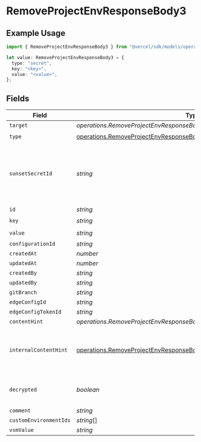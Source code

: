 # RemoveProjectEnvResponseBody3

## Example Usage

```typescript
import { RemoveProjectEnvResponseBody3 } from "@vercel/sdk/models/operations/removeprojectenv.js";

let value: RemoveProjectEnvResponseBody3 = {
  type: "secret",
  key: "<key>",
  value: "<value>",
};
```

## Fields

| Field                                                                                                                                                                    | Type                                                                                                                                                                     | Required                                                                                                                                                                 | Description                                                                                                                                                              |
| ------------------------------------------------------------------------------------------------------------------------------------------------------------------------ | ------------------------------------------------------------------------------------------------------------------------------------------------------------------------ | ------------------------------------------------------------------------------------------------------------------------------------------------------------------------ | ------------------------------------------------------------------------------------------------------------------------------------------------------------------------ |
| `target`                                                                                                                                                                 | *operations.RemoveProjectEnvResponseBodyProjectsResponseTarget*                                                                                                          | :heavy_minus_sign:                                                                                                                                                       | N/A                                                                                                                                                                      |
| `type`                                                                                                                                                                   | [operations.RemoveProjectEnvResponseBodyProjectsResponseType](../../models/operations/removeprojectenvresponsebodyprojectsresponsetype.md)                               | :heavy_check_mark:                                                                                                                                                       | N/A                                                                                                                                                                      |
| `sunsetSecretId`                                                                                                                                                         | *string*                                                                                                                                                                 | :heavy_minus_sign:                                                                                                                                                       | This is used to identiy variables that have been migrated from type secret to sensitive.                                                                                 |
| `id`                                                                                                                                                                     | *string*                                                                                                                                                                 | :heavy_minus_sign:                                                                                                                                                       | N/A                                                                                                                                                                      |
| `key`                                                                                                                                                                    | *string*                                                                                                                                                                 | :heavy_check_mark:                                                                                                                                                       | N/A                                                                                                                                                                      |
| `value`                                                                                                                                                                  | *string*                                                                                                                                                                 | :heavy_check_mark:                                                                                                                                                       | N/A                                                                                                                                                                      |
| `configurationId`                                                                                                                                                        | *string*                                                                                                                                                                 | :heavy_minus_sign:                                                                                                                                                       | N/A                                                                                                                                                                      |
| `createdAt`                                                                                                                                                              | *number*                                                                                                                                                                 | :heavy_minus_sign:                                                                                                                                                       | N/A                                                                                                                                                                      |
| `updatedAt`                                                                                                                                                              | *number*                                                                                                                                                                 | :heavy_minus_sign:                                                                                                                                                       | N/A                                                                                                                                                                      |
| `createdBy`                                                                                                                                                              | *string*                                                                                                                                                                 | :heavy_minus_sign:                                                                                                                                                       | N/A                                                                                                                                                                      |
| `updatedBy`                                                                                                                                                              | *string*                                                                                                                                                                 | :heavy_minus_sign:                                                                                                                                                       | N/A                                                                                                                                                                      |
| `gitBranch`                                                                                                                                                              | *string*                                                                                                                                                                 | :heavy_minus_sign:                                                                                                                                                       | N/A                                                                                                                                                                      |
| `edgeConfigId`                                                                                                                                                           | *string*                                                                                                                                                                 | :heavy_minus_sign:                                                                                                                                                       | N/A                                                                                                                                                                      |
| `edgeConfigTokenId`                                                                                                                                                      | *string*                                                                                                                                                                 | :heavy_minus_sign:                                                                                                                                                       | N/A                                                                                                                                                                      |
| `contentHint`                                                                                                                                                            | *operations.RemoveProjectEnvResponseBodyProjectsResponseContentHint*                                                                                                     | :heavy_minus_sign:                                                                                                                                                       | N/A                                                                                                                                                                      |
| `internalContentHint`                                                                                                                                                    | [operations.RemoveProjectEnvResponseBodyProjectsResponseInternalContentHint](../../models/operations/removeprojectenvresponsebodyprojectsresponseinternalcontenthint.md) | :heavy_minus_sign:                                                                                                                                                       | Similar to `contentHints`, but should not be exposed to the user.                                                                                                        |
| `decrypted`                                                                                                                                                              | *boolean*                                                                                                                                                                | :heavy_minus_sign:                                                                                                                                                       | Whether `value` and `vsmValue` are decrypted.                                                                                                                            |
| `comment`                                                                                                                                                                | *string*                                                                                                                                                                 | :heavy_minus_sign:                                                                                                                                                       | N/A                                                                                                                                                                      |
| `customEnvironmentIds`                                                                                                                                                   | *string*[]                                                                                                                                                               | :heavy_minus_sign:                                                                                                                                                       | N/A                                                                                                                                                                      |
| `vsmValue`                                                                                                                                                               | *string*                                                                                                                                                                 | :heavy_minus_sign:                                                                                                                                                       | N/A                                                                                                                                                                      |